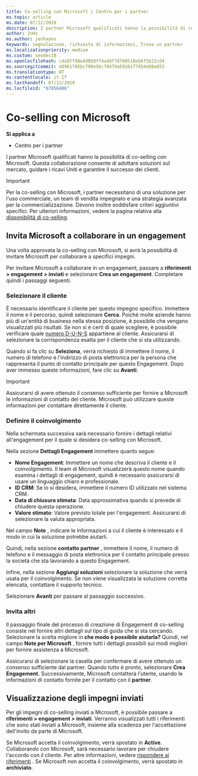 ```yaml
---
title: Co-selling con Microsoft | Centro per i partner
ms.topic: article
ms.date: 07/12/2019
description: I partner Microsoft qualificati hanno la possibilità di co-selling con Microsoft. Questa collaborazione consente di adottare soluzioni sul mercato, guidare i ricavi Uniti e garantire il successo dei clienti.
author: JnHs
ms.author: jenhayes
keywords: segnalazione, richiesta di informazioni, Trova un partner
ms.localizationpriority: medium
ms.custom: seodec18
ms.openlocfilehash: cda97f98e4d050ff4a48f78760518eb6f5b22cd4
ms.sourcegitcommit: dd961f85bc790e56c70479a5926177454dd8e855
ms.translationtype: HT
ms.contentlocale: it-IT
ms.lasthandoff: 07/12/2019
ms.locfileid: "67856486"
---
```

# <a name="co-sell-with-microsoft"></a>Co-selling con Microsoft

**Si applica a**

-  Centro per i partner

I partner Microsoft qualificati hanno la possibilità di co-selling con Microsoft. Questa collaborazione consente di adottare soluzioni sul mercato, guidare i ricavi Uniti e garantire il successo dei clienti.

> [!IMPORTANT]
> Per la co-selling con Microsoft, i partner necessitano di una soluzione per l'uso commerciale, un team di vendita impegnato e una strategia avanzata per la commercializzazione. Devono inoltre soddisfare criteri aggiuntivi specifici. Per ulteriori informazioni, vedere la pagina relativa alla [disponibilità di co-selling](https://partner.microsoft.com/reach-customers/selling-with-microsoft#become-ready).

## <a name="invite-microsoft-to-collaborate-on-an-engagement"></a>Invita Microsoft a collaborare in un engagement

Una volta approvata la co-selling con Microsoft, si avrà la possibilità di invitare Microsoft per collaborare a specifici impegni.

Per invitare Microsoft a collaborare in un engagement, passare a **riferimenti > engagement > inviati** e selezionare **Crea un engagement**. Completare quindi i passaggi seguenti.

### <a name="select-your-customer"></a>Selezionare il cliente

È necessario identificare il cliente per questo impegno specifico. Immettere il nome e il percorso, quindi selezionare **Cerca**. Poiché molte aziende hanno più di un'entità di business nella stessa posizione, è possibile che vengano visualizzati più risultati. Se non si è certi di quale scegliere, è possibile verificare quale [numero D-U-N-S](https://www.dnb.com/duns-number.html) appartiene al cliente. Assicurarsi di selezionare la corrispondenza esatta per il cliente che si sta utilizzando. 

Quando si fa clic su **Seleziona**, verrà richiesto di immettere il nome, il numero di telefono e l'indirizzo di posta elettronica per la persona che rappresenta il punto di contatto principale per questo Engagement. Dopo aver immesso queste informazioni, fare clic su **Avanti**.

> [!IMPORTANT]
> Assicurarsi di avere ottenuto il consenso sufficiente per fornire a Microsoft le informazioni di contatto del cliente. Microsoft può utilizzare queste informazioni per contattare direttamente il cliente.

### <a name="define-your-engagement"></a>Definire il coinvolgimento

Nella schermata successiva sarà necessario fornire i dettagli relativi all'engagement per il quale si desidera co-selling con Microsoft.

Nella sezione **Dettagli Engagement** immettere quanto segue:
- **Nome Engagement**: Immettere un nome che descriva il cliente e il coinvolgimento. Il team di Microsoft visualizzerà questo nome quando esamina i dettagli di engagement, quindi è necessario assicurarsi di usare un linguaggio chiaro e professionale.
- **ID CRM**: Se lo si desidera, immettere il numero ID utilizzato nel sistema CRM.
- **Data di chiusura stimata**: Data approssimativa quando si prevede di chiudere questa operazione.
- **Valore stimato**: Valore previsto totale per l'engagement. Assicurarsi di selezionare la valuta appropriata.

Nel campo **Note** , indicare le informazioni a cui il cliente è interessato e il modo in cui la soluzione potrebbe aiutarli.

 Quindi, nella sezione **contatto partner** , immettere il nome, il numero di telefono e il messaggio di posta elettronica per il contatto principale presso la società che sta lavorando a questo Engagement.

Infine, nella sezione **Aggiungi soluzioni** selezionare la soluzione che verrà usata per il coinvolgimento. Se non viene visualizzata la soluzione corretta elencata, contattare il supporto tecnico.

Selezionare **Avanti** per passare al passaggio successivo.

### <a name="invite-others"></a>Invita altri

Il passaggio finale del processo di creazione di Engagement di co-selling consiste nel fornire altri dettagli sul tipo di guida che si sta cercando. Selezionare la scelta migliore in **che modo è possibile aiutarla?** Quindi, nel campo **Note per Microsoft** , fornire tutti i dettagli possibili sui modi migliori per fornire assistenza a Microsoft.

Assicurarsi di selezionare la casella per confermare di avere ottenuto un consenso sufficiente dal partner. Quando tutto è pronto, selezionare **Crea Engagement.** Successivamente, Microsoft contatterà l'utente, usando le informazioni di contatto fornite per il contatto con il **partner**.

## <a name="viewing-your-sent-engagements"></a>Visualizzazione degli impegni inviati

Per gli impegni di co-selling inviati a Microsoft, è possibile passare a **riferimenti > engagement > inviati**. Verranno visualizzati tutti i riferimenti che sono stati inviati a Microsoft, insieme alla scadenza per l'accettazione dell'invito da parte di Microsoft.

Se Microsoft accetta il coinvolgimento, verrà spostato in **Active**. Collaborando con Microsoft, sarà necessario lavorare per chiudere l'accordo con il cliente. Per altre informazioni, vedere [rispondere ai riferimenti](responding-to-referrals.md) . Se Microsoft non accetta il coinvolgimento, verrà spostato in **archiviato**.

